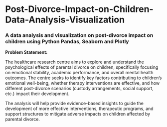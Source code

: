 # Post-Divorce-Impact-on-Children-Data-Analysis-Visualization
### A data analysis and visualization on post-divorce impact on children using Python Pandas, Seaborn and Plotly

**Problem Statement:** 

The healthcare research centre aims to explore and understand the psychological effects of parental divorce on children, specifically focusing on emotional stability, academic performance, and overall mental health outcomes. The centre seeks to identify key factors contributing to children’s emotional well-being, whether therapy interventions are effective, and how different post-divorce scenarios (custody arrangements, social support, etc.) impact their development.

The analysis will help provide evidence-based insights to guide the development of more effective interventions, therapeutic programs, and support structures to mitigate adverse impacts on children affected by parental divorce.








